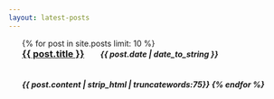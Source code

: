 ```yaml
---
layout: latest-posts
---
```


<ul class="posts">
  {% for post in site.posts limit: 10 %}
      <div class="well"></div>
      <h3 style="display:inline; margin-right:1.5em"><a href="{{ BASE_PATH }}{{ post.url }}">{{ post.title }}</a></h3>
      <h5 style="display:inline"><span>{{ post.date | date_to_string }}</span><h5>
      <br>
      {{ post.content | strip_html | truncatewords:75}}
      {% endfor %}
</ul>
